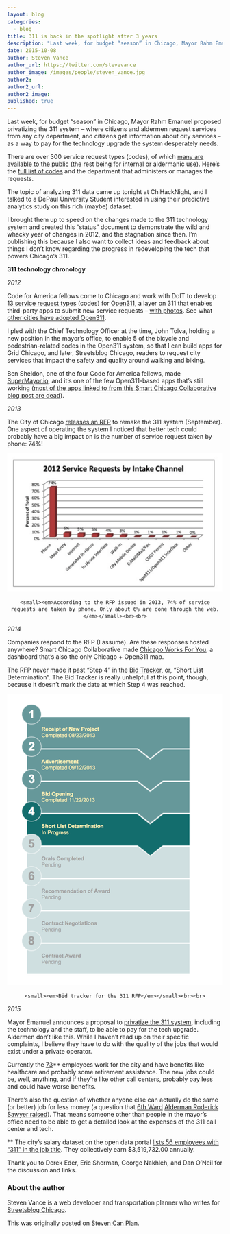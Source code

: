 ```yaml
---
layout: blog
categories: 
  - blog
title: 311 is back in the spotlight after 3 years
description: "Last week, for budget “season” in Chicago, Mayor Rahm Emanuel proposed privatizing the 311 system – where citizens and aldermen request services from any city department, and citizens get information about city services – as a way to pay for the technology upgrade the system desperately needs."
date: 2015-10-08
author: Steven Vance
author_url: https://twitter.com/stevevance
author_image: /images/people/steven_vance.jpg
author2:
author2_url:
author2_image:
published: true
---
```


Last week, for budget “season” in Chicago, Mayor Rahm Emanuel proposed privatizing the 311 system – where citizens and aldermen request services from any city department, and citizens get information about city services – as a way to pay for the technology upgrade the system desperately needs.

There are over 300 service request types (codes), of which [many are available to the public](https://servicerequest.cityofchicago.org/web_intake_chic/Controller) (the rest being for internal or aldermanic use). Here’s the [full list of codes](http://www.stevencanplan.com/wp-content/uploads/2015/10/Department-Sort-Table-1.csv) and the department that administers or manages the requests.

The topic of analyzing 311 data came up tonight at ChiHackNight, and I talked to a DePaul University Student interested in using their predictive analytics study on this rich (maybe) dataset.

I brought them up to speed on the changes made to the 311 technology system and created this “status” document to demonstrate the wild and whacky year of changes in 2012, and the stagnation since then. I’m publishing this because I also want to collect ideas and feedback about things I don’t know regarding the progress in redeveloping the tech that powers Chicago’s 311.

**311 technology chronology**

_2012_

Code for America fellows come to Chicago and work with DoIT to develop [13 service request types](http://311request.cityofchicago.org/reports/list_services) (codes) for [Open311](http://www.open311.org), a layer on 311 that enables third-party apps to submit new service requests – [with photos](http://servicetracker.cityofchicago.org/requests/14-00731352). See what [other cities have adopted Open311](http://open311status.org).

I pled with the Chief Technology Officer at the time, John Tolva, holding a new position in the mayor’s office, to enable 5 of the bicycle and pedestrian-related codes in the Open311 system, so that I can build apps for Grid Chicago, and later, Streetsblog Chicago, readers to request city services that impact the safety and quality around walking and biking.

Ben Sheldon, one of the four Code for America fellows, made [SuperMayor.io](http://supermayor.io), and it’s one of the few Open311-based apps that’s still working ([most of the apps linked to from this Smart Chicago Collaborative blog post are dead](http://www.smartchicagocollaborative.org/the-launch-of-open311-in-chicago/)).

_2013_

The City of Chicago [releases an RFP](http://www.slideshare.net/smartchicago/request-for-proposal-rfp-for-crm-modernization-software-and-implementation-services-specification-no-119440) to remake the 311 system (September). One aspect of operating the system I noticed that better tech could probably have a big impact on is the number of service request taken by phone: 74%!

<div style='text-align: center;'>
    <p><img src="/images/blog/2015-10-08-311-is-back-in-the-spotlight-after-3-years/img1.png" alt="Channels through which 311 service requests are submitted" class='img-thumbnail' /></p>

    <small><em>According to the RFP issued in 2013, 74% of service requests are taken by phone. Only about 6% are done through the web.</em></small><br><br>
</div> 

_2014_

Companies respond to the RFP (I assume). Are these responses hosted anywhere? Smart Chicago Collaborative made [Chicago Works For You](http://chicagoworksforyou.com/#/), a dashboard that’s also the only Chicago + Open311 map.

The RFP never made it past “Step 4” in the [Bid Tracker](https://webapps1.cityofchicago.org/VCSearchWeb/org/cityofchicago/vcsearch/controller/agencySelection/begin.do), or, “Short List Determination”. The Bid Tracker is really unhelpful at this point, though, because it doesn’t mark the date at which Step 4 was reached.

<div style='text-align: center;'>
    <p><img src="/images/blog/2015-10-08-311-is-back-in-the-spotlight-after-3-years/img2.png" alt="Channels through which 311 service requests are submitted" class='img-thumbnail' /></p>

    <small><em>Bid tracker for the 311 RFP</em></small><br><br>
</div> 

_2015_

Mayor Emanuel announces a proposal to [privatize the 311 system](http://www.governing.com/topics/urban/emanuel-wants-to-privatize-311.html), including the technology and the staff, to be able to pay for the tech upgrade. Aldermen don’t like this. While I haven’t read up on their specific complaints, I believe they have to do with the quality of the jobs that would exist under a private operator.

Currently the [73](http://www.governing.com/topics/urban/emanuel-wants-to-privatize-311.html)** employees work for the city and have benefits like healthcare and probably some retirement assistance. The new jobs could be, well, anything, and if they’re like other call centers, probably pay less and could have worse benefits.

There’s also the question of whether anyone else can actually do the same (or better) job for less money (a question that [6th Ward](http://www.chicagocityscape.com/places.php?place=ward-6) [Alderman Roderick Sawyer raised](http://www.governing.com/topics/urban/emanuel-wants-to-privatize-311.html)). That means someone other than people in the mayor’s office need to be able to get a detailed look at the expenses of the 311 call center and tech.

** The city’s salary dataset on the open data portal [lists 56 employees with “311” in the job title](https://data.cityofchicago.org/Administration-Finance/Employees-with-311-in-record/uv9c-yvba). They collectively earn $3,519,732.00 annually.

Thank you to Derek Eder, Eric Sherman, George Nakhleh, and Dan O’Neil for the discussion and links.


### About the author
Steven Vance is a web developer and transportation planner who writes for [Streetsblog Chicago](http://chi.streetsblog.org/).

This was originally posted on [Steven Can Plan](http://www.stevencanplan.com/2015/10/311-is-back-in-the-spotlight/).
